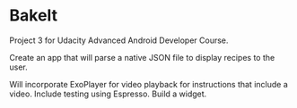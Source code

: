 # BakeIt

Project 3 for Udacity Advanced Android Developer Course.

Create an app that will parse a native JSON file to display recipes to the user.

Will incorporate ExoPlayer for video playback for instructions that include a video.
Include testing using Espresso.
Build a widget.
